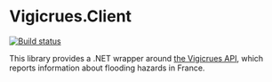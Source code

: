 # Vigicrues.Client
[![Build status](https://ci.appveyor.com/api/projects/status/dxhegfa9ow48axtn?svg=true)](https://ci.appveyor.com/project/mcartoixa/vigicrues-client)

This library provides a .NET wrapper around [the Vigicrues API](https://www.vigicrues.gouv.fr/services/1/), which reports information about flooding hazards in France.
